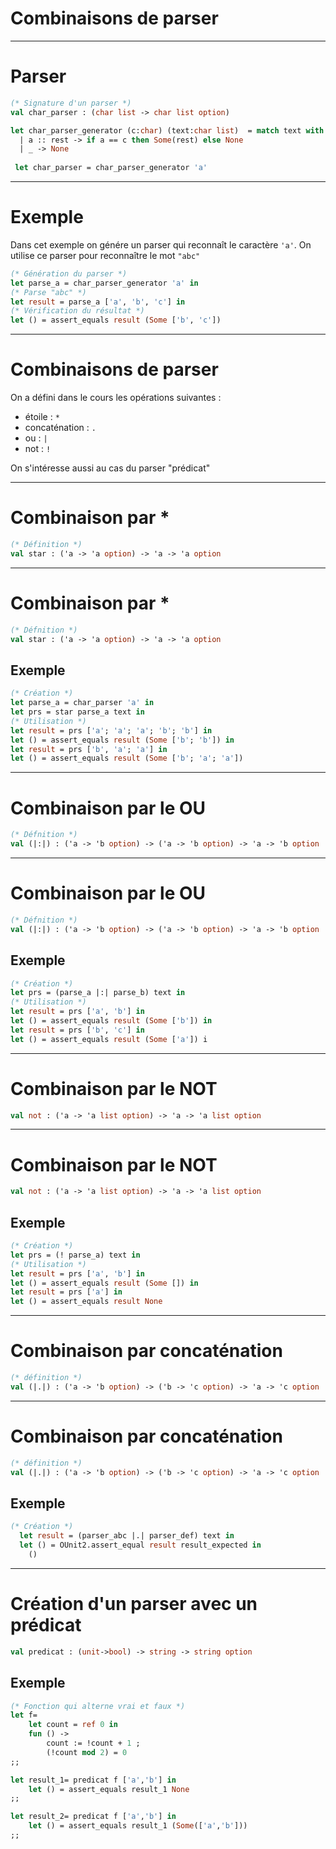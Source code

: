 <!-- $theme: gaia -->
<!-- $size: 16:9 -->

<!-- *template: invert -->

# Combinaisons de parser

---

# Parser

```ocaml
(* Signature d'un parser *)
val char_parser : (char list -> char list option)

let char_parser_generator (c:char) (text:char list)  = match text with 
  | a :: rest -> if a == c then Some(rest) else None
  | _ -> None
  
 let char_parser = char_parser_generator 'a'
```
---

# Exemple

Dans cet exemple on génére un parser qui reconnaît le caractère `'a'`.
On utilise ce parser pour reconnaître le mot `"abc"`

```ocaml
(* Génération du parser *)
let parse_a = char_parser_generator 'a' in
(* Parse "abc" *)
let result = parse_a ['a', 'b', 'c'] in
(* Vérification du résultat *)
let () = assert_equals result (Some ['b', 'c'])
```
---

# Combinaisons de parser

On a défini dans le cours les opérations suivantes :
* étoile : `*`
* concaténation : `.`
* ou : `|`
* not : `!`

On s'intéresse aussi au cas du parser "prédicat"


---

# Combinaison par *

```ocaml
(* Définition *)
val star : ('a -> 'a option) -> 'a -> 'a option
```
--- 

# Combinaison par *

```ocaml
(* Défnition *)
val star : ('a -> 'a option) -> 'a -> 'a option
```

## Exemple

```ocaml
(* Création *)
let parse_a = char_parser 'a' in
let prs = star parse_a text in
(* Utilisation *)
let result = prs ['a'; 'a'; 'a'; 'b'; 'b'] in
let () = assert_equals result (Some ['b'; 'b']) in
let result = prs ['b', 'a'; 'a'] in
let () = assert_equals result (Some ['b'; 'a'; 'a'])
```


--- 


# Combinaison par le OU

```ocaml
(* Défnition *)
val (|:|) : ('a -> 'b option) -> ('a -> 'b option) -> 'a -> 'b option
```
--- 


# Combinaison par le OU

```ocaml
(* Défnition *)
val (|:|) : ('a -> 'b option) -> ('a -> 'b option) -> 'a -> 'b option
```


## Exemple

```ocaml
(* Création *)
let prs = (parse_a |:| parse_b) text in
(* Utilisation *)
let result = prs ['a', 'b'] in
let () = assert_equals result (Some ['b']) in
let result = prs ['b', 'c'] in
let () = assert_equals result (Some ['a']) i
```


--- 
# Combinaison par le NOT

```ocaml
val not : ('a -> 'a list option) -> 'a -> 'a list option
```


--- 
# Combinaison par le NOT

```ocaml
val not : ('a -> 'a list option) -> 'a -> 'a list option
```
## Exemple

```ocaml
(* Création *)
let prs = (! parse_a) text in
(* Utilisation *)
let result = prs ['a', 'b'] in
let () = assert_equals result (Some []) in
let result = prs ['a'] in
let () = assert_equals result None
```
---
# Combinaison par concaténation
```ocaml
(* définition *)
val (|.|) : ('a -> 'b option) -> ('b -> 'c option) -> 'a -> 'c option
```


--- 
# Combinaison par concaténation

```ocaml
(* définition *)
val (|.|) : ('a -> 'b option) -> ('b -> 'c option) -> 'a -> 'c option
```

## Exemple

```ocaml
(* Création *)
  let result = (parser_abc |.| parser_def) text in
  let () = OUnit2.assert_equal result result_expected in
    ()
```

---
# Création d'un parser avec un prédicat

```ocaml
val predicat : (unit->bool) -> string -> string option
```

## Exemple

```ocaml
(* Fonction qui alterne vrai et faux *)
let f=
	let count = ref 0 in
	fun () ->
		count := !count + 1 ;
		(!count mod 2) = 0 
;;

let result_1= predicat f ['a','b'] in
	let () = assert_equals result_1 None
;;

let result_2= predicat f ['a','b'] in
	let () = assert_equals result_1 (Some(['a','b']))
;;
```


